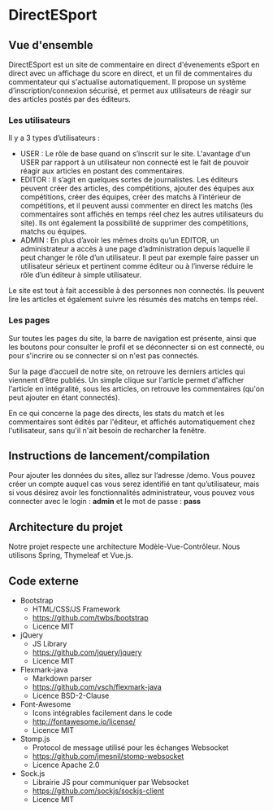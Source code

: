 # DirectESport

## Vue d'ensemble

DirectESport est un site de commentaire en direct d'évenements eSport en direct avec un affichage du score en direct, et un fil de commentaires du commentateur qui s'actualise automatiquement. Il propose un système d’inscription/connexion sécurisé, et permet aux utilisateurs de réagir sur des articles postés par des éditeurs. 

### Les utilisateurs

Il y a 3 types d’utilisateurs : 
* USER : Le rôle de base quand on s’inscrit sur le site. L'avantage d'un USER par rapport à un utilisateur non connecté est le fait de pouvoir réagir aux articles en postant des commentaires.
* EDITOR : Il s’agit en quelques sortes de journalistes. Les éditeurs peuvent créer des articles, des compétitions, ajouter des équipes aux compétitions, créer des équipes, créer des matchs à l’intérieur de compétitions, et il peuvent aussi commenter en direct les matchs (les commentaires sont affichés en temps réel chez les autres utilisateurs du site). Ils ont également la possibilité de supprimer des compétitions, matchs ou équipes.
* ADMIN : En plus d’avoir les mêmes droits qu’un EDITOR, un administrateur a accès à une page d’administration depuis laquelle il peut changer le rôle d’un utilisateur. Il peut par exemple faire passer un utilisateur sérieux et pertinent comme éditeur ou à l’inverse réduire le rôle d’un éditeur à simple utilisateur.

Le site est tout à fait accessible à des personnes non connectés. Ils peuvent lire les articles et également suivre les résumés des matchs en temps réel.

### Les pages

Sur toutes les pages du site, la barre de navigation est présente, ainsi que les boutons pour consulter le profil et se déconnecter si on est connecté, ou pour s'incrire ou se connecter si on n'est pas connectés.

Sur la page d’accueil de notre site, on retrouve les derniers articles qui viennent d’être publiés. Un simple clique sur l'article permet d'afficher l'article en intégralité, sous les articles, on retrouve les commentaires (qu'on peut ajouter en étant connectés).

En ce qui concerne la page des directs, les stats du match et les commentaires sont édités par l'éditeur, et affichés automatiquement chez l'utilisateur, sans qu'il n'ait besoin de recharcher la fenêtre.

## Instructions de lancement/compilation

Pour ajouter les données du sites, allez sur l’adresse /demo. 
Vous pouvez créer un compte auquel cas vous serez identifié en tant qu’utilisateur, mais si vous désirez avoir les fonctionnalités administrateur, vous pouvez vous connecter avec le login : **admin** et le mot de passe : **pass** 

## Architecture du projet
Notre projet respecte une architecture Modèle-Vue-Contrôleur. Nous utilisons Spring, Thymeleaf et Vue.js.

## Code externe

- Bootstrap
    * HTML/CSS/JS Framework
    * https://github.com/twbs/bootstrap
    * Licence MIT
- jQuery
    * JS Library
    * https://github.com/jquery/jquery
    * Licence MIT
- Flexmark-java
    * Markdown parser
    * https://github.com/vsch/flexmark-java
    * Licence BSD-2-Clause
- Font-Awesome
    * Icons intégrables facilement dans le code
    * http://fontawesome.io/license/
    * Licence MIT
- Stomp.js
    * Protocol de message utilisé pour les échanges Websocket
    * https://github.com/jmesnil/stomp-websocket
    * Licence Apache 2.0
- Sock.js
    * Librairie JS pour communiquer par Websocket
    * https://github.com/sockjs/sockjs-client
    * Licence MIT
